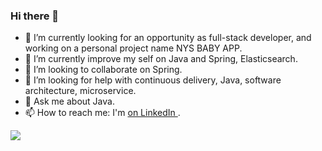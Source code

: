 ### Hi there 👋

- 🔭 I’m currently looking for an opportunity as full-stack developer, and working on a personal project name NYS BABY APP.
- 🌱 I’m currently improve my self on Java and Spring, Elasticsearch.  
- 👯 I’m looking to collaborate on Spring.
- 🤔 I’m looking for help with continuous delivery, Java, software architecture, microservice.
- 💬 Ask me about Java.
- 📫 How to reach me: I'm [on LinkedIn ](https://www.linkedin.com/in/derflallys/).

![](https://komarev.com/ghpvc/?username=derflallys&color=green)
